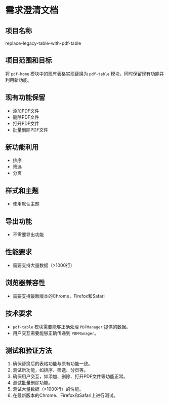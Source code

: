 # 需求澄清文档

## 项目名称
replace-legacy-table-with-pdf-table

## 项目范围和目标
将 `pdf-home` 模块中的现有表格实现替换为 `pdf-table` 模块，同时保留现有功能并利用新功能。

## 现有功能保留
- 添加PDF文件
- 删除PDF文件
- 打开PDF文件
- 批量删除PDF文件

## 新功能利用
- 排序
- 筛选
- 分页

## 样式和主题
- 使用默认主题

## 导出功能
- 不需要导出功能

## 性能要求
- 需要支持大量数据（>1000行）

## 浏览器兼容性
- 需要支持最新版本的Chrome、Firefox和Safari

## 技术要求
- `pdf-table` 模块需要能够正确处理 `PDFManager` 提供的数据。
- 用户交互需要能够正确传递到 `PDFManager`。

## 测试和验证方法
1. 确保替换后的表格功能与原有功能一致。
2. 测试新功能，如排序、筛选、分页等。
3. 确保用户交互，如添加、删除、打开PDF文件等功能正常。
4. 测试批量删除功能。
5. 测试大量数据（>1000行）的性能。
6. 在最新版本的Chrome、Firefox和Safari上进行测试。
